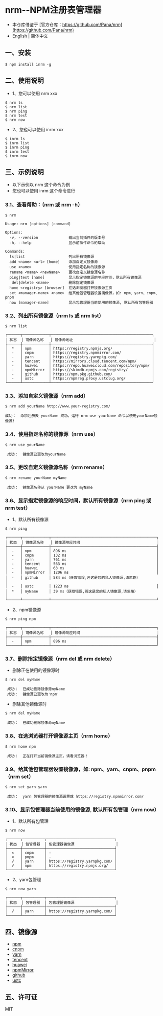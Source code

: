 # nrm--NPM注册表管理器

- 本仓库借鉴于 [官方仓库：https://github.com/Pana/nrm](https://github.com/Pana/nrm)
- [English](./README-EN.md) | 简体中文

## 一、安装

```shell
$ npm install inrm -g
```

## 二、使用说明

- 1、您可以使用 nrm xxx

```shell
$ nrm ls
$ nrm list
$ nrm ping
$ nrm test
$ nrm now
```

- 2、您也可以使用 inrm xxx

```shell
$ inrm ls
$ inrm list
$ inrm ping
$ inrm test
$ inrm now
```

## 三、示例说明

- 以下示例以 nrm 这个命令为例
- 您也可以使用 inrm 这个命令进行

### 3.1、查看帮助：（nrm 或 nrm -h）

```
$ nrm

Usage: nrm [options] [command]

Options:
  -v, --version              输出当前插件的版本号
  -h, --help                 显示前插件命令的帮助

Commands:
  ls|list                    列出所有镜像源
  add <name> <url> [home]    添加自定义镜像源
  use <name>                 使用指定名称的镜像源
  rename <name> <newName>    更改自定义镜像源名称
  ping|test [name]           显示指定镜像源的响应时间，默认所有镜像源
   del|delete <name>         删除指定镜像源
  home <registry> [browser]  在选浏览器打开镜像源主页
  set <manager-name> <name>  给其他包管理器设置镜像源，如: npm、yarn、cnpm、pnpm
  now [manager-name]         显示包管理器当前使用的镜像源, 默认所有包管理器
```

### 3.2、列出所有镜像源（nrm ls 或 nrm list）

```
$ nrm list

┌──────┬────────────┬──────────────────────────────────────────────┐
│ 状态  │ 镜像源名称   │ 镜像源地址                                     │
├──────┼────────────┼──────────────────────────────────────────────┤
│  *   │ npm        │ https://registry.npmjs.org/                  │
│  -   │ cnpm       │ https://registry.npmmirror.com/              │
│  -   │ yarn       │ https://registry.yarnpkg.com/                │
│  -   │ tencent    │ https://mirrors.cloud.tencent.com/npm/       │
│  -   │ huawei     │ https://repo.huaweicloud.com/repository/npm/ │
│  -   │ npmMirror  │ https://skimdb.npmjs.com/registry/           │
│  -   │ github     │ https://npm.pkg.github.com/                  │
│  -   │ ustc       │ https://npmreg.proxy.ustclug.org/            │
└──────┴────────────┴──────────────────────────────────────────────┘
```

### 3.3、添加自定义镜像源（nrm add）

```
$ nrm add yourName http://www.your-registry.com/

成功：  添加注册表 yourName 成功，运行 nrm use yourName 命令以使用yourName镜像源!
```

### 3.4、使用指定名称的镜像源（nrm use）

```
$ nrm use yourName

 成功：  镜像源已更改为yourName
```

### 3.5、更改自定义镜像源名称（nrm rename）

```
$ nrm rename yourName myName

 成功：  镜像源名称从 yourName 更改为 myName
```

### 3.6、显示指定镜像源的响应时间，默认所有镜像源（nrm ping 或 nrm test）

- 1、默认所有镜像源

```
$ nrm ping

┌──────┬────────────┬────────────────────────────────────────────────┐
│ 状态  │ 镜像源名称   │ 镜像源响应时间                                   │
├──────┼────────────┼────────────────────────────────────────────────┤
│  -   │ npm        │ 896 ms                                         │
│  -   │ cnpm       │ 132 ms                                         │
│  -   │ yarn       │ 761 ms                                         │
│  -   │ tencent    │ 563 ms                                         │
│  -   │ huawei     │ 63 ms                                          │
│  -   │ npmMirror  │ 1206 ms                                        │
│  -   │ github     │ 584 ms（获取错误,若这是您的私人镜像源,请忽略）        │
│  -   │ ustc       │ 1223 ms                                        │
│  *   │ myName     │ 39 ms（获取错误,若这是您的私人镜像源,请忽略）         │
└──────┴────────────┴────────────────────────────────────────────────┘
```

- 2、npm镜像源

```
$ nrm ping npm

┌──────┬────────────┬────────────────────────────────────────────────┐
│ 状态  │ 镜像源名称   │ 镜像源响应时间                                   │
├──────┼────────────┼────────────────────────────────────────────────┤
│  -   │ npm        │ 896 ms                                         │
└──────┴────────────┴────────────────────────────────────────────────┘
```

### 3.7、删除指定镜像源（nrm del 或 nrm delete）

- 删除正在使用的镜像源时

```
$ nrm del myName

 成功：  已成功删除镜像源myName
 成功：  镜像源已更改为'npm'
```

- 删除其他镜像源时

```
$ nrm del myName

 成功：  已成功删除镜像源myName
```

### 3.8、在选浏览器打开镜像源主页（nrm home）

```
$ nrm home npm

 成功：  正在打开当前镜像源主页，请看浏览器！
```

### 3.9、给其他包管理器设置镜像源，如: npm、yarn、cnpm、pnpm（nrm set）

```
$ nrm set yarn yarn

 成功：  yarn 包管理器的镜像源设置成 https://registry.npmmirror.com/
```

### 3.10、显示包管理器当前使用的镜像源, 默认所有包管理（nrm now）

- 1、默认所有包管理

```
$ nrm now

┌──────┬──────────┬───────────────────────────────┐
│ 状态  │ 包管理器  │ 包管理器镜像源                   │
├──────┼──────────┼───────────────────────────────┤
│  ×   │ cnpm     │ -                             │
│  ×   │ pnpm     │ -                             │
│  √   │ yarn     │ https://registry.yarnpkg.com/ │
│  √   │ npm      │ https://registry.npmjs.org/   │
└──────┴──────────┴───────────────────────────────┘
```

- 2、yarn包管理

```
$ nrm now yarn

┌──────┬──────────┬───────────────────────────────┐
│ 状态  │ 包管理器  │ 包管理器镜像源                   │
├──────┼──────────┼───────────────────────────────┤
│  √   │ yarn     │ https://registry.yarnpkg.com/ │
└──────┴──────────┴───────────────────────────────┘
```

## 四、镜像源

* [npm](https://www.npmjs.org)
* [cnpm](https://npmmirror.com)
* [yarn](https://yarnpkg.com)
* [tencent](https://mirrors.cloud.tencent.com/npm/)
* [huawei](https://mirrors.huaweicloud.com/home)
* [npmMirror](https://skimdb.npmjs.com)
* [github](https://npm.pkg.github.com/)
* [ustc](https://mirrors.ustc.edu.cn/help/npm.html)

## 五、许可证

MIT
